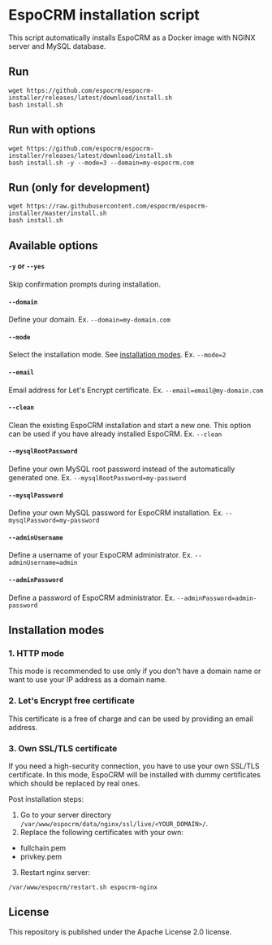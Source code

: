 # EspoCRM installation script

This script automatically installs EspoCRM as a Docker image with NGINX server and MySQL database.

## Run

```
wget https://github.com/espocrm/espocrm-installer/releases/latest/download/install.sh
bash install.sh
```

## Run with options

```
wget https://github.com/espocrm/espocrm-installer/releases/latest/download/install.sh
bash install.sh -y --mode=3 --domain=my-espocrm.com
```

## Run (only for development)

```
wget https://raw.githubusercontent.com/espocrm/espocrm-installer/master/install.sh
bash install.sh
```

## Available options

#### `-y` or `--yes`

Skip confirmation prompts during installation.

#### `--domain`

Define your domain. Ex. `--domain=my-domain.com`

#### `--mode`

Select the installation mode. See [installation modes](#installation-modes). Ex. `--mode=2`

#### `--email`

Email address for Let's Encrypt certificate. Ex. `--email=email@my-domain.com`

#### `--clean`

Clean the existing EspoCRM installation and start a new one. This option can be used if you have already installed EspoCRM. Ex. `--clean`

#### `--mysqlRootPassword`

Define your own MySQL root password instead of the automatically generated one. Ex. `--mysqlRootPassword=my-password`

#### `--mysqlPassword`

Define your own MySQL password for EspoCRM installation. Ex. `--mysqlPassword=my-password`

#### `--adminUsername`

Define a username of your EspoCRM administrator. Ex. `--adminUsername=admin`

#### `--adminPassword`

Define a password of EspoCRM administrator. Ex. `--adminPassword=admin-password`

## Installation modes

### 1. HTTP mode

This mode is recommended to use only if you don't have a domain name or want to use your IP address as a domain name.

### 2. Let's Encrypt free certificate

This certificate is a free of charge and can be used by providing an email address.

### 3. Own SSL/TLS certificate

If you need a high-security connection, you have to use your own SSL/TLS certificate. In this mode, EspoCRM will be installed with dummy certificates which should be replaced by real ones.

Post installation steps:
1. Go to your server directory `/var/www/espocrm/data/nginx/ssl/live/<YOUR_DOMAIN>/`.
2. Replace the following certificates with your own:
  - fullchain.pem
  - privkey.pem
3. Restart nginx server:

```
/var/www/espocrm/restart.sh espocrm-nginx
```

## License

This repository is published under the Apache License 2.0 license.
